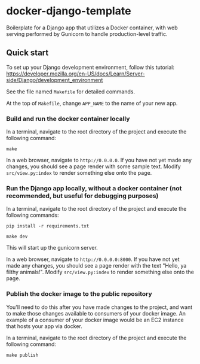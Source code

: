 # docker-django-template
Boilerplate for a Django app that utilizes a Docker container, with web serving performed by Gunicorn to handle production-level traffic.

## Quick start
To set up your Django development environment, follow this tutorial: https://developer.mozilla.org/en-US/docs/Learn/Server-side/Django/development_environment

See the file named `Makefile` for detailed commands.

At the top of `Makefile`, change `APP_NAME` to the name of your new app.

### Build and run the docker container locally
In a terminal, navigate to the root directory of the project and execute the following command: 
```
make
```

In a web browser, navigate to `http://0.0.0.0`. If you have not yet made any changes, you should see a page render with some sample text. Modify `src/view.py:index` to render something else onto the page.

### Run the Django app locally, without a docker container (not recommended, but useful for debugging purposes)
In a terminal, navigate to the root directory of the project and execute the following commands: 
```
pip install -r requirements.txt
```
```
make dev
```

This will start up the gunicorn server.

In a web browser, navigate to `http://0.0.0.0:8000`. If you have not yet made any changes, you should see a page render with the text "Hello, ya filthy animals!". Modify `src/view.py:index` to render something else onto the page.

### Publish the docker image to the public repository
You'll need to do this after you have made changes to the project, and want to make those changes available to consumers of your docker image. An example of a consumer of your docker image would be an EC2 instance that hosts your app via docker.

In a terminal, navigate to the root directory of the project and execute the following command: 
```
make publish
```
